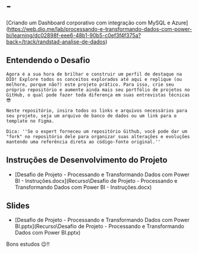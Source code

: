 # -
[Criando um Dashboard corporativo com integração com MySQL e Azure] (https://web.dio.me/lab/processando-e-transformando-dados-com-power-bi/learning/dc02898f-eee6-48b1-90b5-c0ef3f4f375a?back=/track/randstad-analise-de-dados)


## Entendendo o Desafio

    Agora é a sua hora de brilhar e construir um perfil de destaque na DIO! Explore todos os conceitos explorados até aqui e replique (ou melhore, porque não?) este projeto prático. Para isso, crie seu próprio repositório e aumente ainda mais seu portfólio de projetos no GitHub, o qual pode fazer toda diferença em suas entrevistas técnicas 😎

    Neste repositório, insira todos os links e arquivos necessários para seu projeto, seja um arquivo de banco de dados ou um link para o template no Figma.

    Dica: ''Se o expert forneceu um repositório Github, você pode dar um "fork" no repositório dele para organizar suas alterações e evoluções mantendo uma referência direta ao código-fonte original.''

## Instruções de Desenvolvimento do Projeto

-  [Desafio de Projeto - Processando e Transformando Dados com Power BI - Instruções.docx](Recurso\Desafio de Projeto - Processando e Transformando Dados com Power BI - Instruções.docx)

## Slides

- [Desafio de Projeto - Processando e Transformando Dados com Power BI.pptx](Recurso\Desafio de Projeto - Processando e Transformando Dados com Power BI.pptx)

Bons estudos 😉!!
